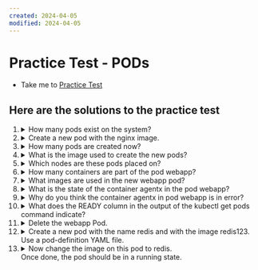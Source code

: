 ```yaml
---
created: 2024-04-05
modified: 2024-04-05
---
```

# Practice Test - PODs
  - Take me to [Practice Test](https://kodekloud.com/topic/practice-test-pods/)

## Here are the solutions to the practice test
1. <details>
   <summary>How many pods exist on the system?</summary>

   ```bash
   kubectl get pods
   ```

   Count the number of pods (if any)

   </details>

1. <details>
   <summary>Create a new pod with the nginx image.</summary>

   ```bash
   kubectl run nginx --image=nginx
   ```
   </details>

1. <details>
   <summary>How many pods are created now?</summary>

   ```bash
   kubectl get pods
   ```

   Count the number of pods (if any)

   To get the system to tell you you can also do this

   ```bash
   kubectl get pods --no-headers | wc -l
   ```

   * `--no-headers` should be obvious - output only the details.
   * `wc` is the word count program. `-l` tells it to count lines instead, and it will count the lines emitted by `kubectl`
   </details>

1. <details>
   <summary>What is the image used to create the new pods?</summary>

    `kubectl describe` outputs lots of information. The following will describe all pods whose name starts with `newpods`, and then we filter with `grep` to get what we are looking for.

    ```bash
    kubectl describe pod newpods | grep image
    ```

    We see that all three are pulling the same image.
   </details>

1. <details>
   <summary>Which nodes are these pods placed on?</summary>

    ```bash
    kubectl get pods -o wide
    ```

    Note the node column for each of the 3 `newpods` pods

   </details>

1. <details>
   <summary>How many containers are part of the pod webapp?</summary>

   ```bash
   kubectl describe pod webapp
   ```

   Look under the `Containers` section. Note there is `nginx` and `agentx`

   </details>

1. <details>
   <summary>What images are used in the new webapp pod?</summary>

   Examine the output from Q6. For each of the identified containers, look at `Image:`

   </details>

1. <details>
   <summary>What is the state of the container agentx in the pod webapp?</summary>

   ```bash
   kubectl describe pod webapp
   ```

   Examine the `State:` field for the `agentx` container.

   </details>

1. <details>
   <summary>Why do you think the container agentx in pod webapp is in error?</summary>

   Examine the output from Q8 and look in the `Events:` section at the end. Look at the event that says `failed to pull and unpack image ...`

   </details>

1. <details>
   <summary>What does the READY column in the output of the kubectl get pods command indicate?</summary>

   ```bash
   kubectl get pods
   ```

   Look at the `webapp` pod which we know has two containers and one is in error. You can deduce which of the answers is correct from this.

   </details>

1. <details>
   <summary>Delete the webapp Pod.</summary>

   ```bash
   kubectl delete pod webapp
   ```

   To delete the pod without any delay and confirmation, we can add `--force` flag. Note that in a real production system, forcing is a last resort as it can leave behind containers that haven't been cleaned up properly. Some may have important cleanup jobs to run when they are requested to terminate, which wouldn't get run.

   You can however use `--force` in the exam as it will gain you time. No exam pods rely on any of the above.

   </details>

1. <details>
   <summary>Create a new pod with the name redis and with the image redis123.</br>Use a pod-definition YAML file.</summary>

   To create the pod definition YAML file:

   `--dry-run=client` tells `kubectl` to test without actually doing anything. `-o yaml` says "Output what you would send to API server to the console", which we then redirect into the named file.

   ```bash
   kubectl run redis --image=redis123 --dry-run=client -o yaml > redis.yaml
   ```

   And now use the YAML you created to deploy the pod.

   ```bash
   kubectl create -f redis.yaml
   ```

   </details>

1. <details>
   <summary>Now change the image on this pod to redis.</br>Once done, the pod should be in a running state.</summary>

   There are three ways this can be done!

   1. Method 1</br>
      Edit your manifest file created in last question

      ```bash
      vi redis.yaml
      ```

      Fix the image name in the redis.yaml to `redis`, save and exit.

      Apply the edited yaml

      ```bash
      kubectl apply -f redis.yaml
      ```

   1. Method 2</br>
      Edit the running pod directly (note not all fields can be edited this way)

      ```
      kubectl edit pod redis
      ```

      This will bring the pod YAML up in `vi`. Edit it as per method 1. When you eixt `vi` the change will be immediately applied. If you make a mistake, you will be dropped back into `vi`

   1. Method 3</br>
      Patch the image directly. For this you need to know the `name` of the container in the pod, as we assign the new image to that name, as in `container_image_name=new_image`

      ```bash
      kubectl set image pod/redis redis=redis
      ```

   </details>
